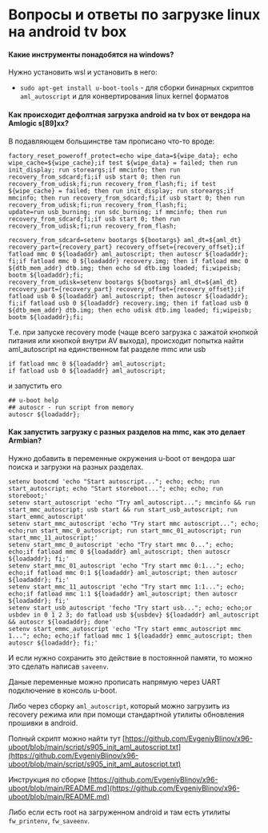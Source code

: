 # Вопросы и ответы по загрузке linux на android tv box

#### Какие инструменты понадобятся на windows?

Нужно установить wsl и установить в него:

* `sudo apt-get install u-boot-tools` - для сборки бинарных скриптов `aml_autoscript` и для конвертирования linux kernel форматов

#### Как происходит дефолтная загрузка android на tv box от вендора на Amlogic s[89]xx?

В подавляющем большинстве там прописано что-то вроде:

```
factory_reset_poweroff_protect=echo wipe_data=${wipe_data}; echo wipe_cache=${wipe_cache};if test ${wipe_data} = failed; then run init_display; run storeargs;if mmcinfo; then run recovery_from_sdcard;fi;if usb start 0; then run recovery_from_udisk;fi;run recovery_from_flash;fi; if test ${wipe_cache} = failed; then run init_display; run storeargs;if mmcinfo; then run recovery_from_sdcard;fi;if usb start 0; then run recovery_from_udisk;fi;run recovery_from_flash;fi;
update=run usb_burning; run sdc_burning; if mmcinfo; then run recovery_from_sdcard;fi;if usb start 0; then run recovery_from_udisk;fi;run recovery_from_flash;
```

```
recovery_from_sdcard=setenv bootargs ${bootargs} aml_dt=${aml_dt} recovery_part={recovery_part} recovery_offset={recovery_offset};if fatload mmc 0 ${loadaddr} aml_autoscript; then autoscr ${loadaddr}; fi;if fatload mmc 0 ${loadaddr} recovery.img; then if fatload mmc 0 ${dtb_mem_addr} dtb.img; then echo sd dtb.img loaded; fi;wipeisb; bootm ${loadaddr};fi;
recovery_from_udisk=setenv bootargs ${bootargs} aml_dt=${aml_dt} recovery_part={recovery_part} recovery_offset={recovery_offset};if fatload usb 0 ${loadaddr} aml_autoscript; then autoscr ${loadaddr}; fi;if fatload usb 0 ${loadaddr} recovery.img; then if fatload usb 0 ${dtb_mem_addr} dtb.img; then echo udisk dtb.img loaded; fi;wipeisb; bootm ${loadaddr};fi;
```

Т.е. при запуске recovery mode (чаще всего загрузка с зажатой кнопкой питания или кнопкой внутри AV выхода), происходит попытка найти  aml_autoscript на единственном fat разделе mmc или usb 

```
if fatload mmc 0 ${loadaddr} aml_autoscript;
if fatload usb 0 ${loadaddr} aml_autoscript;
```

и запустить его

```
## u-boot help
## autoscr - run script from memory
autoscr ${loadaddr};
```

#### Как запустить загрузку с разных разделов на mmc, как это делает Armbian?

Нужно добавить в переменные окружения u-boot от вендора шаг поиска и загрузки на разных разделах.

```
setenv bootcmd 'echo "Start autoscript..."; echo; echo; run start_autoscript; echo "Start storeboot..."; echo; echo; run storeboot;'
setenv start_autoscript 'echo "Try aml_autoscript..."; mmcinfo && run start_mmc_autoscript; usb start && run start_usb_autoscript; run start_emmc_autoscript'
setenv start_mmc_autoscript 'echo "Try start mmc autoscript..."; echo; echo;run start_mmc_0_autoscript; run start_mmc_01_autoscript; run start_mmc_11_autoscript;'
setenv start_mmc_0_autoscript 'echo "Try start mmc 0..."; echo; echo;if fatload mmc 0 ${loadaddr} aml_autoscript; then autoscr ${loadaddr}; fi;'
setenv start_mmc_01_autoscript 'echo "Try start mmc 0:1..."; echo; echo;if fatload mmc 0:1 ${loadaddr} aml_autoscript; then autoscr ${loadaddr}; fi;'
setenv start_mmc_11_autoscript 'echo "Try start mmc 1:1..."; echo; echo;if fatload mmc 1:1 ${loadaddr} aml_autoscript; then autoscr ${loadaddr}; fi;'
setenv start_usb_autoscript 'fecho "Try start usb..."; echo; echo;or usbdev in 0 1 2 3; do fatload usb ${usbdev} ${loadaddr} aml_autoscript && autoscr ${loadaddr}; done'
setenv start_emmc_autoscript 'echo "Try start emmc_autoscript mmc 1..."; echo; echo;if fatload mmc 1 ${loadaddr} emmc_autoscript; then autoscr ${loadaddr}; fi;'
```

И если нужно сохранить это действие в постоянной памяти, то можно это сделать написав `saveenv`.

Даные переменные можно прописать напрямую через UART подключение в консоль u-boot.

Либо через сборку `aml_autoscript`, который можно загрузить из recovery режима или при помощи стандартной утилиты обновления прошивки в android.

Полный скрипт можно найти тут [https://github.com/EvgeniyBlinov/x96-uboot/blob/main/script/s905_init_aml_autoscript.txt](https://github.com/EvgeniyBlinov/x96-uboot/blob/main/script/s905_init_aml_autoscript.txt)

Инструкция по сборке [https://github.com/EvgeniyBlinov/x96-uboot/blob/main/README.md](https://github.com/EvgeniyBlinov/x96-uboot/blob/main/README.md)

Либо если есть root на загруженном android и там есть утилиты `fw_printenv`, `fw_saveenv`.

